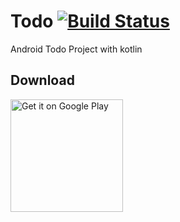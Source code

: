 # Todo [![Build Status](https://travis-ci.org/opnay/Todo.svg?branch=master)](https://travis-ci.org/opnay/Todo)
Android Todo Project with kotlin

## Download
<a href='https://play.google.com/store/apps/details?id=com.opnay.todo&pcampaignid=MKT-Other-global-all-co-prtnr-py-PartBadge-Mar2515-1'><img alt='Get it on Google Play' src='https://play.google.com/intl/en_us/badges/images/generic/en_badge_web_generic.png' width="180"/></a>

